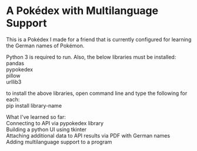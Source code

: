 # A Pokédex with Multilanguage Support
This is a Pokédex I made for a friend that is currently configured for learning the German names of Pokémon.

Python 3 is required to run. Also, the below libraries must be installed:  
pandas  
pypokedex  
pillow  
urllib3  

to install the above libraries, open command line and type the following for each:  
pip install library-name

What I've learned so far:  
Connecting to API via pypokedex library  
Building a python UI using tkinter  
Attaching additional data to API results via PDF with German names  
Adding multilanguage support to a program
